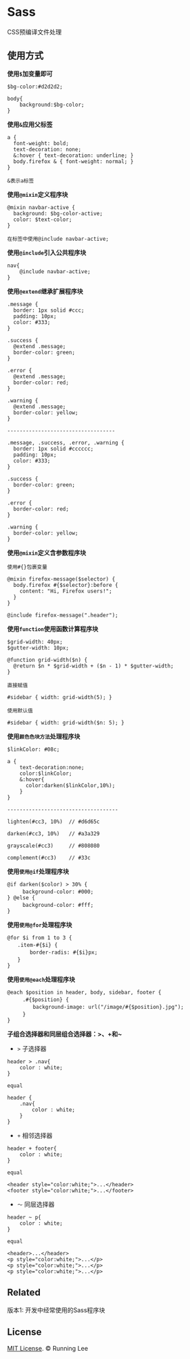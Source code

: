 # Sass

CSS预编译文件处理

## 使用方式


**使用```$```加变量即可**

```
$bg-color:#d2d2d2;

body{
    background:$bg-color;
}
```

**使用```&```应用父标签**

```
a {
  font-weight: bold;
  text-decoration: none;
  &:hover { text-decoration: underline; }
  body.firefox & { font-weight: normal; }
}

&表示a标签
```

**使用```@mixin```定义程序块**

```
@mixin navbar-active {
  background: $bg-color-active;
  color: $text-color;
}

在标签中使用@include navbar-active;
```

**使用```@include```引入公共程序块**

```
nav{
    @include navbar-active;
}
```

**使用```@extend```继承扩展程序块**

```
.message {
  border: 1px solid #ccc;
  padding: 10px;
  color: #333;
}

.success {
  @extend .message;
  border-color: green;
}

.error {
  @extend .message;
  border-color: red;
}

.warning {
  @extend .message;
  border-color: yellow;
}

-----------------------------------

.message, .success, .error, .warning {
  border: 1px solid #cccccc;
  padding: 10px;
  color: #333;
}

.success {
  border-color: green;
}

.error {
  border-color: red;
}

.warning {
  border-color: yellow;
}
```

**使用```@mixin```定义含参数程序块**

```
使用#{}包裹变量

@mixin firefox-message($selector) {
  body.firefox #{$selector}:before {
    content: "Hi, Firefox users!";
  }
}

@include firefox-message(".header");
```

**使用```function```使用函数计算程序块**
```
$grid-width: 40px;
$gutter-width: 10px;

@function grid-width($n) {
  @return $n * $grid-width + ($n - 1) * $gutter-width;
}

直接赋值

#sidebar { width: grid-width(5); }

使用默认值

#sidebar { width: grid-width($n: 5); }
```

**使用```颜色色块方法```处理程序块**
```
$linkColor: #08c;

a {
    text-decoration:none;
    color:$linkColor;
    &:hover{
      color:darken($linkColor,10%);
    }
}

------------------------------------

lighten(#cc3, 10%)  // #d6d65c

darken(#cc3, 10%)   // #a3a329

grayscale(#cc3)     // #808080

complement(#cc3)    // #33c
```

**使用```使用@if```处理程序块**
```
@if darken($color) > 30% {
　　　background-color: #000;
} @else {
　　　background-color: #fff;
}
```

**使用```使用@for```处理程序块**
```
@for $i from 1 to 3 {
　　.item-#{$i} {
　　    border-radis: #{$i}px;
　　}
}
```

**使用```使用@each```处理程序块**

```
@each $position in header, body, sidebar, footer {
　　　.#{$position} {
　　　　　background-image: url("/image/#{$position}.jpg");
　　　}
}
```


**子组合选择器和同层组合选择器：>、+和~**

* `>` 子选择器

```
header > .nav{
    color : white;
}

equal

header {
    .nav{
        color : white;
    }
}

```

* `+` 相邻选择器

```
header + footer{
    color : white;
}

equal

<header style="color:white;">...</header>
<footer style="color:white;">...</footer>
```

* `～` 同层选择器

```
header ~ p{
    color : white;
}

equal

<header>...</header>
<p style="color:white;">...</p>
<p style="color:white;">...</p>
<p style="color:white;">...</p>
```

## Related

版本1: 开发中经常使用的Sass程序块

## License

[MIT License](https://opensource.org/licenses/mit-license.html). © Running Lee